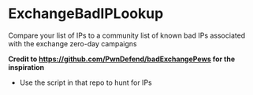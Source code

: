 # ExchangeBadIPLookup
Compare your list of IPs to a community list of known bad IPs associated with the exchange zero-day campaigns


**Credit to https://github.com/PwnDefend/badExchangePews for the inspiration**
- Use the script in that repo to hunt for IPs
